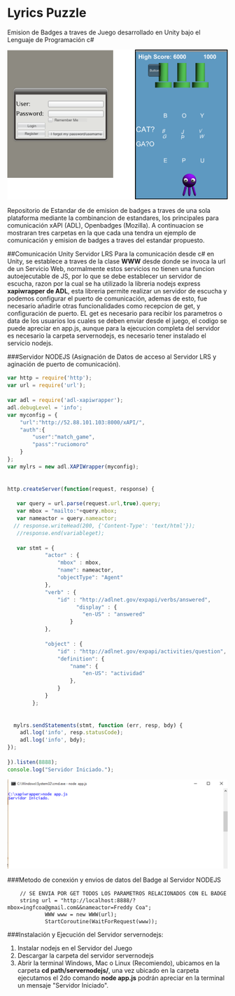 # Lyrics Puzzle
Emision de Badges a traves de Juego desarrollado en Unity bajo el Lenguaje de Programación c#


![GitHub Logo](Images/screen.png)


Repositorio de Estandar de de emision de badges a traves de una sola plataforma mediante la combinancion de estandares, los principales para comunicación xAPI (ADL), Openbadges (Mozilla). A continuacion se mostraran tres carpetas en la que cada una tendra un ejemplo de comunicación y emision de badges a traves del estandar propuesto.


##Comunicación Unity Servidor LRS
Para la comunicación desde c# en Unity, se establece a traves de la clase **WWW** desde donde se invoca la url de un Servicio Web, normalmente estos servicios no tienen una funcion autoejecutable de JS, por lo que se debe establecer un servidor de escucha, razon por la cual se ha utilizado la libreria nodejs express **xapiwrapper de ADL**, esta libreria permite realizar un servidor de escucha y podemos configurar el puerto de comunicación, ademas de esto, fue necesario añadirle otras funcionalidades como recepcion de get, y configuración de puerto. EL get es necesario para recibir los parametros o data de los usuarios los cuales se deben enviar desde el juego, el codigo se puede apreciar en app.js, aunque para la ejecucion completa del servidor es necesario la carpeta servernodejs, es necesario tener instalado el servicio nodejs.



###Servidor NODEJS (Asignación de Datos de acceso al Servidor LRS y aginación de puerto de comunicación).
```javascript
var http = require('http');
var url = require('url');

var adl = require('adl-xapiwrapper');
adl.debugLevel = 'info';
var myconfig = {
    "url":"http://52.88.101.103:8000/xAPI/",
    "auth":{
        "user":"match_game",
        "pass":"ruciomoro"
    }
};
var mylrs = new adl.XAPIWrapper(myconfig);


http.createServer(function(request, response) {

   var query = url.parse(request.url,true).query;
   var mbox = "mailto:"+query.mbox;
   var nameactor = query.nameactor;
  // response.writeHead(200, {'Content-Type': 'text/html'});
   //response.end(variableget);

   var stmt = {
            "actor" : {
                "mbox" : mbox, 
                "name": nameactor, 
                "objectType": "Agent"
            },
            "verb" : {
                "id" : "http://adlnet.gov/expapi/verbs/answered",
                      "display" : {
                        "en-US" : "answered"
                    }
            },

            "object" : {
                "id" : "http://adlnet.gov/expapi/activities/question", 
                "definition": {
                    "name": {
                        "en-US": "actividad"
                    },
                }
            }
        };


  mylrs.sendStatements(stmt, function (err, resp, bdy) {
    adl.log('info', resp.statusCode);
    adl.log('info', bdy);
});

}).listen(8888);
console.log("Servidor Iniciado.");

```

![GitHub Logo](Images/screen1.png)


###Metodo de conexión y envios de datos del Badge al Servidor NODEJS
```cSharp
	// SE ENVIA POR GET TODOS LOS PARAMETROS RELACIONADOS CON EL BADGE
    string url = "http://localhost:8888/?mbox=ingfcoa@gmail.com&&nameactor=Freddy Coa";
			WWW www = new WWW(url);
			StartCoroutine(WaitForRequest(www));
```

###Instalación y Ejecución del Servidor servernodejs:
1. Instalar nodejs en el Servidor del Juego
2. Descargar la carpeta del servidor servernodejs
3. Abrir la terminal Windows, Mac o Linux (Recomiendo), ubicamos en la carpeta **cd path/servernodejs/**, una vez ubicado en la carpeta ejecutamos el 2do comando **node app.js** podrán apreciar en la terminal un mensaje "Servidor Iniciado".

